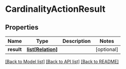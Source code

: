# CardinalityActionResult

## Properties
Name | Type | Description | Notes
------------ | ------------- | ------------- | -------------
**result** | [**list[Relation]**](Relation.md) |  | [optional] 

[[Back to Model list]](../README.md#documentation-for-models) [[Back to API list]](../README.md#documentation-for-api-endpoints) [[Back to README]](../README.md)


